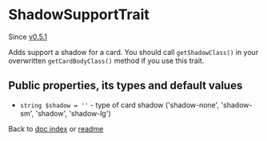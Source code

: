 # ShadowSupportTrait

Since [v0.5.1](https://github.com/co0lc0der/yii2-adminlte3-widgets/releases/tag/v0.5.1)

Adds support a shadow for a card. You should call `getShadowClass()` in your overwritten `getCardBodyClass()` method if you use this trait.

## Public properties, its types and default values

- `string $shadow = ''` - type of card shadow ('shadow-none', 'shadow-sm', 'shadow', 'shadow-lg')

Back to [doc index](index.md) or [readme](../README.md)
